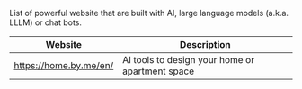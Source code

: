 
List of powerful website that are built with AI, large language models (a.k.a. LLLM) or chat bots.

| Website | Description |
| ---- | ---- |
| <a href="https://home.by.me/" target="_blank">https://home.by.me/en/</a> | AI tools to design your home or apartment space |
